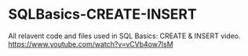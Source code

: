 # SQLBasics-CREATE-INSERT
All relavent code and files used in SQL Basics: CREATE &amp; INSERT video.
https://www.youtube.com/watch?v=vCVb4ow7lsM

